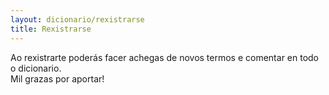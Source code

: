```yaml
---
layout: dicionario/rexistrarse
title: Rexistrarse
---
```


Ao rexistrarte poderás facer achegas de novos termos e comentar en todo o dicionario.  
Mil grazas por aportar!
